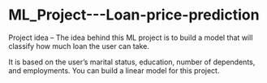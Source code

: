# ML_Project---Loan-price-prediction

Project idea – The idea behind this ML project is to build a model that will classify how much loan the user can take.

It is based on the user’s marital status, education, number of dependents, and employments. You can build a linear model for this project.
